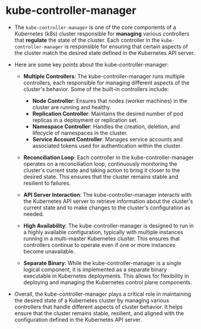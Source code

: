 # kube-controller-manager

- The `kube-controller-manager` is one of the core components of a Kubernetes (k8s) cluster responsible for **managing** various controllers that **regulate** the state of the cluster. Each controller in the `kube-controller-manager` is responsible for ensuring that certain aspects of the cluster match the desired state defined in the Kubernetes API server.

- Here are some key points about the kube-controller-manager:
  - **Multiple Controllers**: The kube-controller-manager runs multiple controllers, each responsible for managing different aspects of the cluster's behavior. Some of the built-in controllers include:

    - **Node Controller**: Ensures that nodes (worker machines) in the cluster are running and healthy.
    - **Replication Controller**: Maintains the desired number of pod replicas in a deployment or replication set.
    - **Namespace Controller**: Handles the creation, deletion, and lifecycle of namespaces in the cluster.
    - **Service Account Controller**: Manages service accounts and associated tokens used for authentication within the cluster.
  - **Reconciliation Loop**: Each controller in the kube-controller-manager operates on a reconciliation loop, continuously monitoring the cluster's current state and taking action to bring it closer to the desired state. This ensures that the cluster remains stable and resilient to failures.

  - **API Server Interaction**: The kube-controller-manager interacts with the Kubernetes API server to retrieve information about the cluster's current state and to make changes to the cluster's configuration as needed.

  - **High Availability**: The kube-controller-manager is designed to run in a highly available configuration, typically with multiple instances running in a multi-master Kubernetes cluster. This ensures that controllers continue to operate even if one or more instances become unavailable.

  - **Separate Binary**: While the kube-controller-manager is a single logical component, it is implemented as a separate binary executable in Kubernetes deployments. This allows for flexibility in deploying and managing the Kubernetes control plane components.

- Overall, the kube-controller-manager plays a critical role in maintaining the desired state of a Kubernetes cluster by managing various controllers that handle different aspects of cluster behavior. It helps ensure that the cluster remains stable, resilient, and aligned with the configuration defined in the Kubernetes API server.